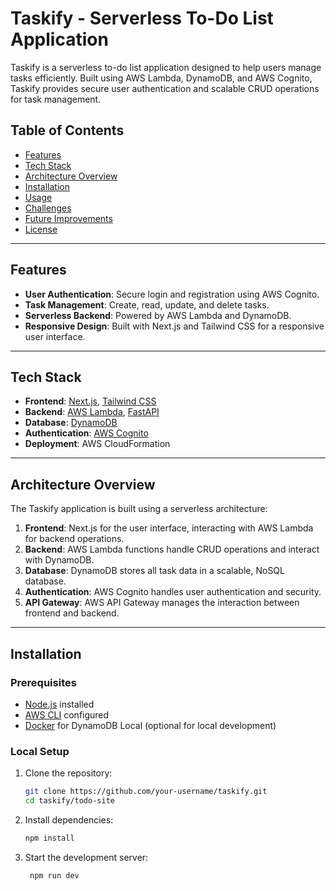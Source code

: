 # Taskify - Serverless To-Do List Application

Taskify is a serverless to-do list application designed to help users manage tasks efficiently. Built using AWS Lambda, DynamoDB, and AWS Cognito, Taskify provides secure user authentication and scalable CRUD operations for task management.

## Table of Contents

- [Features](#features)
- [Tech Stack](#tech-stack)
- [Architecture Overview](#architecture-overview)
- [Installation](#installation)
- [Usage](#usage)
- [Challenges](#challenges)
- [Future Improvements](#future-improvements)
- [License](#license)

---

## Features

- **User Authentication**: Secure login and registration using AWS Cognito.
- **Task Management**: Create, read, update, and delete tasks.
- **Serverless Backend**: Powered by AWS Lambda and DynamoDB.
- **Responsive Design**: Built with Next.js and Tailwind CSS for a responsive user interface.

---

## Tech Stack

- **Frontend**: [Next.js](https://nextjs.org/), [Tailwind CSS](https://tailwindcss.com/)
- **Backend**: [AWS Lambda](https://aws.amazon.com/lambda/), [FastAPI](https://fastapi.tiangolo.com/)
- **Database**: [DynamoDB](https://aws.amazon.com/dynamodb/)
- **Authentication**: [AWS Cognito](https://aws.amazon.com/cognito/)
- **Deployment**: AWS CloudFormation

---

## Architecture Overview

The Taskify application is built using a serverless architecture:

1. **Frontend**: Next.js for the user interface, interacting with AWS Lambda for backend operations.
2. **Backend**: AWS Lambda functions handle CRUD operations and interact with DynamoDB.
3. **Database**: DynamoDB stores all task data in a scalable, NoSQL database.
4. **Authentication**: AWS Cognito handles user authentication and security.
5. **API Gateway**: AWS API Gateway manages the interaction between frontend and backend.

---

## Installation

### Prerequisites

- [Node.js](https://nodejs.org/) installed
- [AWS CLI](https://aws.amazon.com/cli/) configured
- [Docker](https://www.docker.com/) for DynamoDB Local (optional for local development)

### Local Setup

1. Clone the repository:
   ```bash
   git clone https://github.com/your-username/taskify.git
   cd taskify/todo-site
2. Install dependencies:
   ```bash
   npm install
   
3. Start the development server:
   ```bash
    npm run dev
